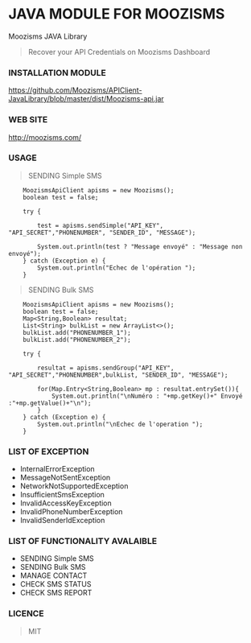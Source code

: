 # JAVA MODULE FOR MOOZISMS
Moozisms JAVA Library

> Recover your API Credentials on Moozisms Dashboard

### INSTALLATION MODULE

https://github.com/Moozisms/APIClient-JavaLibrary/blob/master/dist/Moozisms-api.jar

### WEB SITE
http://moozisms.com/

### USAGE

> SENDING Simple SMS

        MoozismsApiClient apisms = new Moozisms();
        boolean test = false;

        try {

            test = apisms.sendSimple("API_KEY", "API_SECRET","PHONENUMBER", "SENDER_ID", "MESSAGE");

            System.out.println(test ? "Message envoyé" : "Message non envoyé");
        } catch (Exception e) {
            System.out.println("Echec de l'opération ");
        }
        
> SENDING Bulk SMS

        MoozismsApiClient apisms = new Moozisms();
        boolean test = false;
        Map<String,Boolean> resultat;
        List<String> bulkList = new ArrayList<>();
        bulkList.add("PHONENUMBER_1");
        bulkList.add("PHONENUMBER_2");

        try {

            resultat = apisms.sendGroup("API_KEY", "API_SECRET","PHONENUMBER",bulkList, "SENDER_ID", "MESSAGE");

            for(Map.Entry<String,Boolean> mp : resultat.entrySet()){
                System.out.println("\nNuméro : "+mp.getKey()+" Envoyé :"+mp.getValue()+"\n");
            }
        } catch (Exception e) {
            System.out.println("\nEchec de l'operation ");
        }

### LIST OF EXCEPTION

- InternalErrorException
- MessageNotSentException
- NetworkNotSupportedException
- InsufficientSmsException
- InvalidAccessKeyException
- InvalidPhoneNumberException
- InvalidSenderIdException


### LIST OF FUNCTIONALITY AVALAIBLE

- SENDING Simple SMS
- SENDING Bulk SMS
- MANAGE CONTACT 
- CHECK SMS STATUS 
- CHECK SMS REPORT 



### LICENCE 
> MIT
